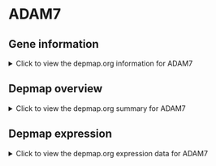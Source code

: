 <h1>ADAM7</h1>

<h2>Gene information</h2>
<details>
  <summary>Click to view the depmap.org information for ADAM7</summary>
  <iframe src="https://depmap.org/portal/gene/ADAM7?tab=about" style="border:none;width:100%;height:800px"></iframe>
</details>

<h2>Depmap overview</h2>
<details>
  <summary>Click to view the depmap.org summary for ADAM7</summary>
  <iframe src="https://depmap.org/portal/gene/ADAM7?tab=overview" style="border:none;width:100%;height:800px"></iframe>
</details>

<h2>Depmap expression</h2>
<details>
  <summary>Click to view the depmap.org expression data for ADAM7</summary>
  <iframe src="https://depmap.org/portal/gene/ADAM7?tab=characterization" style="border:none;width:100%;height:800px"></iframe>
</details>


<!--
<h2>Reactome Pathway diagram</h2>
<details>
  <summary>Click to view Reactome pathway for ADAM7</summary>
  PNAME
</details>
-->


